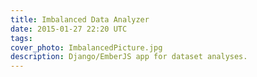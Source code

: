 ```yaml
---
title: Imbalanced Data Analyzer
date: 2015-01-27 22:20 UTC
tags:
cover_photo: ImbalancedPicture.jpg
description: Django/EmberJS app for dataset analyses.
---
```


